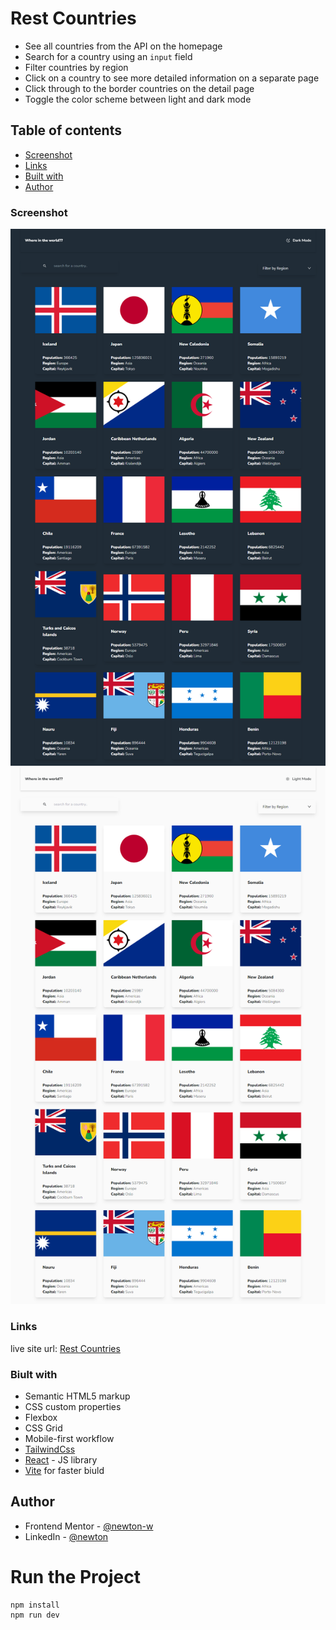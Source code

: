 # Rest Countries 

- See all countries from the API on the homepage
- Search for a country using an `input` field
- Filter countries by region
- Click on a country to see more detailed information on a separate page
- Click through to the border countries on the detail page
- Toggle the color scheme between light and dark mode 

## Table of contents

  - [Screenshot](#screenshot)
  - [Links](#links)
  - [Built with](#built-with)
  - [Author](#author)

### Screenshot

![](./darkmode.png)
![](./lightmode.png)

### Links

live site url: [Rest Countries](https://newt-rest-countries.netlify.app/)

### Biult with

- Semantic HTML5 markup
- CSS custom properties
- Flexbox
- CSS Grid
- Mobile-first workflow
- [TailwindCss](https://tailwindcss.com/) 
- [React](https://reactjs.org/) - JS library
- [Vite](https://vitejs.dev) for faster biuld

## Author

- Frontend Mentor - [@newton-w](https://www.frontendmentor.io/profile/newton-w)
- LinkedIn - [@newton](https://www.linkedin.com/in/newton-warui-326917223/)

# Run the Project
    npm install
    npm run dev